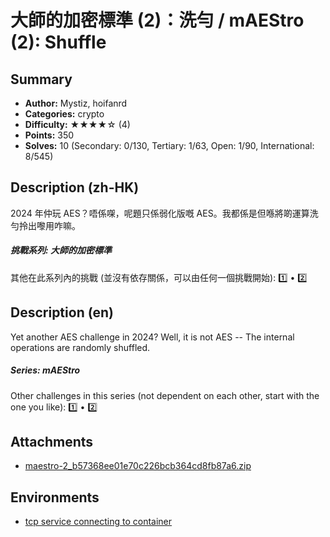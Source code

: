 大師的加密標準 (2)：洗勻 / mAEStro (2): Shuffle
===

## Summary

* **Author:** Mystiz, hoifanrd
* **Categories:** crypto
* **Difficulty:** ★★★★☆ (4)
* **Points:** 350
* **Solves:** 10 (Secondary: 0/130, Tertiary: 1/63, Open: 1/90, International: 8/545)

## Description (zh-HK)

2024 年仲玩 AES？唔係㗎，呢題只係弱化版嘅 AES。我都係是但喺將啲運算洗勻拎出嚟用咋嘛。

##### 挑戰系列: 大師的加密標準

其他在此系列內的挑戰 (並沒有依存關係，可以由任何一個挑戰開始): [1️⃣](/challenges/404992759) • [2️⃣](/challenges/474211665)

## Description (en)

Yet another AES challenge in 2024? Well, it is not AES -- The internal operations are randomly shuffled.

##### Series: mAEStro

Other challenges in this series (not dependent on each other, start with the one you like): [1️⃣](/challenges/404992759) • [2️⃣](/challenges/474211665)

## Attachments

- [maestro-2_b57368ee01e70c226bcb364cd8fb87a6.zip](https://github.com/blackb6a/hkcert-ctf-2024-challenges-public/releases/download/v1.0.0/maestro-2_b57368ee01e70c226bcb364cd8fb87a6.zip)


## Environments

- [tcp service connecting to container](env)


